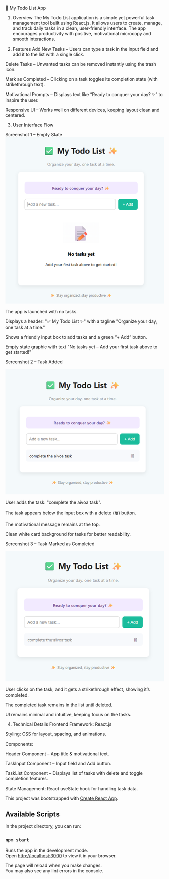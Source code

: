 
📄 My Todo List App 
1. Overview
The My Todo List application is a simple yet powerful task management tool built using React.js.
It allows users to create, manage, and track daily tasks in a clean, user-friendly interface.
The app encourages productivity with positive, motivational microcopy and smooth interactions.

2. Features
Add New Tasks – Users can type a task in the input field and add it to the list with a single click.

Delete Tasks – Unwanted tasks can be removed instantly using the trash icon.

Mark as Completed – Clicking on a task toggles its completion state (with strikethrough text).

Motivational Prompts – Displays text like “Ready to conquer your day? ✨” to inspire the user.

Responsive UI – Works well on different devices, keeping layout clean and centered.


3. User Interface Flow

Screenshot 1 – Empty State
![App Screenshot](images/Picture1.png)

The app is launched with no tasks.

Displays a header: "✅ My Todo List ✨" with a tagline "Organize your day, one task at a time."

Shows a friendly input box to add tasks and a green “+ Add” button.

Empty state graphic with text "No tasks yet – Add your first task above to get started!"

Screenshot 2 – Task Added

![App Screenshot](images/Picture2.png)

User adds the task: "complete the aivoa task".

The task appears below the input box with a delete (🗑️) button.

The motivational message remains at the top.

Clean white card background for tasks for better readability.


Screenshot 3 – Task Marked as Completed

![App Screenshot](images/Picture3.png)

User clicks on the task, and it gets a strikethrough effect, showing it’s completed.

The completed task remains in the list until deleted.

UI remains minimal and intuitive, keeping focus on the tasks.

4. Technical Details
Frontend Framework: React.js

Styling: CSS for layout, spacing, and animations.

Components:

Header Component – App title & motivational text.

TaskInput Component – Input field and Add button.

TaskList Component – Displays list of tasks with delete and toggle completion features.

State Management: React useState hook for handling task data.





This project was bootstrapped with [Create React App](https://github.com/facebook/create-react-app).

## Available Scripts

In the project directory, you can run:

### `npm start`

Runs the app in the development mode.\
Open [http://localhost:3000](http://localhost:3000) to view it in your browser.

The page will reload when you make changes.\
You may also see any lint errors in the console.


